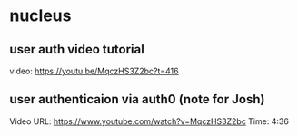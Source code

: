 # nucleus


## user auth video tutorial
video: https://youtu.be/MqczHS3Z2bc?t=416
## user authenticaion via auth0 (note for Josh)

Video URL: https://www.youtube.com/watch?v=MqczHS3Z2bc
Time: 4:36
